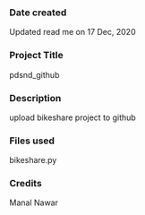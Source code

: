 
### Date created
Updated read me on 17 Dec, 2020

### Project Title
pdsnd_github

### Description
upload bikeshare project to github

### Files used
bikeshare.py

### Credits
Manal Nawar

